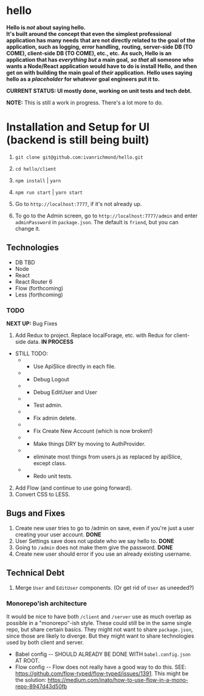 # hello

**Hello is _not_ about saying hello.**  
**It's built around the concept that even the simplest professional application has many needs**
**that are not directly related to the goal of the application, such as logging, error handling,**
**routing, server-side DB (TO COME), client-side DB (TO COME), etc., etc.**
**As such, Hello is an application that has _everything but_ a main goal,**
**_so that_ all someone who wants a Node/React application would have to do is install Hello,**
**and then get on with building the main goal of _their_ application.**
**Hello uses saying hello as a _placeholder_ for whatever goal engineers put it to.**

**CURRENT STATUS: UI mostly done, working on unit tests and tech debt.**

**NOTE:** This is still a work in progress.  There's a lot more to do.

# Installation and Setup for UI (backend is still being built)

1. `git clone git@github.com:ivanrichmond/hello.git`

2. `cd hello/client`

3. `npm install` | `yarn`

4. `npm run start` | `yarn start`

5. Go to `http://localhost:7777`, if it's not already up.

6. To go to the Admin screen, go to `http://localhost:7777/admin` and enter `adminPassword` in `package.json`.  The default is `friend`, but you can change it.
## Technologies

- DB TBD
- Node
- React
- React Router 6
- Flow (forthcoming)
- Less (forthcoming)
### TODO

**NEXT UP:** Bug Fixes

1. Add Redux to project.  Replace localForage, etc. with Redux for client-side data. **IN PROCESS**
- STILL TODO: 
    * - Use ApiSlice directly in each file.
    * - Debug Logout
    * - Debug EditUser and User
    * - Test admin.
    * - Fix admin delete.
    * - Fix Create New Account (which is now broken!)
    * - Make things DRY by moving to AuthProvider.
    * - eliminate most things from users.js as replaced by apiSlice, except class.
    * - Redo unit tests.
2. Add Flow (and continue to use going forward).
3. Convert CSS to LESS.
## Bugs and Fixes

1. Create new user tries to go to /admin on save, even if you're just a user
creating your user account. **DONE**
2. User Settings save does not update who we say hello to. **DONE**
3. Going to `/admin` does not make them give the password. **DONE**
4. Create new user should error if you use an already existing username.
## Technical Debt

1. Merge `User` and `EditUser` components.  (Or get rid of `User` as uneeded?)

### Monorepo'ish architecture

It would be nice to have both `/client` and `/server` use as much overlap as possible in a 
"monorepo"-ish style.  These could still be in the same single repo, but share certain basics.  They might not want to share `package.json`, since those are likely to diverge.  But they might want to share technologies used by both client and server.

* Babel config -- SHOULD ALREADY BE DONE WITH `babel.config.json` AT ROOT.
* Flow config -- Flow does not really have a good way to do this.  SEE: https://github.com/flow-typed/flow-typed/issues/1391.  This might be the solution: https://medium.com/inato/how-to-use-flow-in-a-mono-repo-8947d43d50fb

